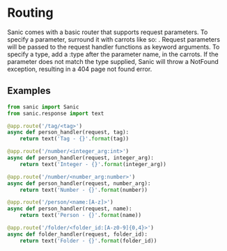 # Routing

Sanic comes with a basic router that supports request parameters.  To specify a parameter, surround it with carrots like so: <PARAM>.  Request parameters will be passed to the request handler functions as keyword arguments.  To specify a type, add a :type after the parameter name, in the carrots.  If the parameter does not match the type supplied, Sanic will throw a NotFound exception, resulting in a 404 page not found error.


## Examples

```python
from sanic import Sanic
from sanic.response import text

@app.route('/tag/<tag>')
async def person_handler(request, tag):
	return text('Tag - {}'.format(tag))

@app.route('/number/<integer_arg:int>')
async def person_handler(request, integer_arg):
	return text('Integer - {}'.format(integer_arg))

@app.route('/number/<number_arg:number>')
async def person_handler(request, number_arg):
	return text('Number - {}'.format(number))

@app.route('/person/<name:[A-z]>')
async def person_handler(request, name):
	return text('Person - {}'.format(name))

@app.route('/folder/<folder_id:[A-z0-9]{0,4}>')
async def folder_handler(request, folder_id):
	return text('Folder - {}'.format(folder_id))

```
